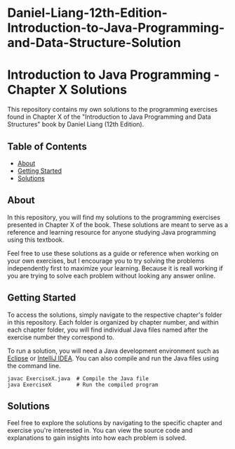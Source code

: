 # Daniel-Liang-12th-Edition-Introduction-to-Java-Programming-and-Data-Structure-Solution
# Introduction to Java Programming - Chapter X Solutions

This repository contains my own solutions to the programming exercises found in Chapter X of the "Introduction to Java Programming and Data Structures" book by Daniel Liang (12th Edition).

## Table of Contents

- [About](#about)
- [Getting Started](#getting-started)
- [Solutions](#solutions)


## About

In this repository, you will find my solutions to the programming exercises presented in Chapter X of the book. These solutions are meant to serve as a reference and learning resource for anyone studying Java programming using this textbook.

Feel free to use these solutions as a guide or reference when working on your own exercises, but I encourage you to try solving the problems independently first to maximize your learning. Because it is reall working if you are trying to solve each problem without looking any answer online.

## Getting Started

To access the solutions, simply navigate to the respective chapter's folder in this repository. Each folder is organized by chapter number, and within each chapter folder, you will find individual Java files named after the exercise number they correspond to.


To run a solution, you will need a Java development environment such as [Eclipse](https://www.eclipse.org/downloads/) or [IntelliJ IDEA](https://www.jetbrains.com/idea/download/). You can also compile and run the Java files using the command line.

```shell
javac ExerciseX.java  # Compile the Java file
java ExerciseX        # Run the compiled program
```
## Solutions
Feel free to explore the solutions by navigating to the specific chapter and exercise you're interested in. You can view the source code and explanations to gain insights into how each problem is solved.
